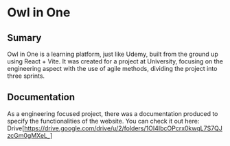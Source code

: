 # Owl in One

## Sumary
Owl in One is a learning platform, just like Udemy, built from the ground up using React + Vite.
It was created for a project at University, focusing on the engineering aspect with the use of agile methods, dividing the project into three sprints.


## Documentation
As a engineering focused project, there was a documentation produced to specify the functionalities of the website.
You can check it out here: Drive[https://drive.google.com/drive/u/2/folders/1OI4IbcOPcrx0kwqL7S7QJzcGm0gMXeL_]
